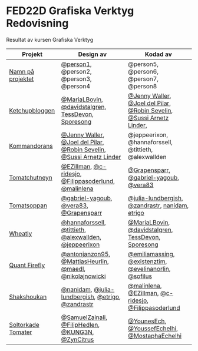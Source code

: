 # FED22D Grafiska Verktyg Redovisning
Resultat av kursen Grafiska Verktyg

| Projekt | Design av | Kodad av |
| --- | --- | --- |
| [Namn på projektet](https://lank-till-live-sida.se) | [@person1](https://github.com/person1/), @person2, @person3, @person4 | @person5, @person6, @person7, @person8
| [Ketchupbloggen](https://medieinstitutet.github.io/fed22d-grafiska-verktyg-ketchup/) | [@MariaLBovin](https://github.com/MariaLBovin), [@davidstalgren](https://github.com/davidstalgren), [TessDevon](https://github.com/TessDevon), [Sporesong](https://github.com/Sporesong) | [@Jenny Waller](https://github.com/jenmwa), [@Joel del Pilar](https://github.com/JoeldelPilar), [@Robin Sevelin](https://github.com/robin-sevelin), [@Sussi Arnetz Linder](https://github.com/arnetzlinder),
| [Kommandorans](https://medieinstitutet.github.io/fed22d-grafiska-verktyg-krossade-tomaterna/) | [@Jenny Waller](https://github.com/jenmwa), [@Joel del Pilar](https://github.com/JoeldelPilar), [@Robin Sevelin](https://github.com/robin-sevelin), [@Sussi Arnetz Linder](https://github.com/arnetzlinder) | @jeppeerixon, @hannaforssell, @tittieth, @alexwallden
| [Tomatchutneyn](https://medieinstitutet.github.io/fed22d-grafiska-verktyg-tomatchutneyn/) | [@EZillman](https://github.com/EZillman), [@c-ridesjo](https://github.com/c-ridesjo), [@Filippasoderlund](https://github.com/Filippasoderlund), [@malinlena](https://github.com/malinlena) | [@Grapensparr](https://github.com/Grapensparr), [@gabriel-yagoub](https://github.com/gabriel-yagoub), [@vera83](https://github.com/vera83)
| [Tomatsoppan](https://medieinstitutet.github.io/fed22d-grafiska-verktyg-tomatsoppan/) | [@gabriel-yagoub](https://github.com/gabriel-yaboub), [@vera83](https://github.com/vera83), [@Grapensparr](https://github.com/grapensparr)| [@julia-lundbergish](https://github.com/julia-lundbergish), [@zandrastr](https://github.com/zandrastr), [nanidam](https://github.com/nanidam), [etrigo](https://github.com/etrigo)
| [Wheatly](https://medieinstitutet.github.io/fed22d-grafiska-verktyg-tomatpureerna/) | [@hannaforssell](https://github.com/hannaforssell), [@tittieth](https://github.com/tittieth), [@alexwallden](https://github.com/alexwallden), [@jeppeerixon](https://github.com/jeppeerixon) | [@MariaLBovin](https://github.com/MariaLBovin), [@davidstalgren](https://github.com/davidstalgren), [TessDevon](https://github.com/TessDevon), [Sporesong](https://github.com/Sporesong)
| [Quant Firefly](https://medieinstitutet.github.io/fed22d-grafiska-verktyg-bruschettan/) | [@antonjanzon95](https://github.com/antonjanzon95), [@MattiasHeurlin](https://github.com/MattiasHeurlin), [@maedl](https://github.com/maedl), [@nikolajnowicki](https://github.com/nikolajnowicki) | [@emiliamassing](https://github.com/emiliamassing), [@existenztim](https://github.com/existenztim), [@evelinanorlin](https://github.com/evelinanorlin), [@sofilus](https://github.com/Sofilus)
| [Shakshoukan](https://medieinstitutet.github.io/fed22d-grafiska-verktyg-shakshoukan/) | [@nanidam](https://github.com/nanidam), [@julia-lundbergish](https://github.com/julia-lundbergish), [@etrigo](https://github.com/etrigo), [@zandrastr](https://github.com/zandrastr) | [@malinlena](https://github.com/malinlena), [@EZillman](https://github.com/EZillman), [@c-ridesjo](https://github.com/c-ridesjo), [@Filippasoderlund](https://github.com/Filippasoderlund)
|[Soltorkade Tomater](https://medieinstitutet.github.io/fed22d-grafiska-verktyg-soltorkade-tomaterna/) | [@SamuelZainali](https://github.com/SamuelZainali), [@FilipHedlen](https://github.com/FilipHedlen), [@KUNG3N](https://github.com/KUNG3N), [@ZynCitrus](https://github.com/ZynCitrus) |[@YounesEch](https://github.com/YounesEch), [@YoussefEchelhi](https://github.com/YoussefEchelhi), [@MostaphaEchelhi](https://github.com/MostaphaEchelhi)
